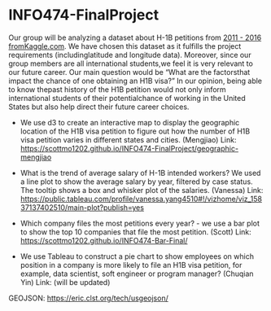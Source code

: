 # INFO474-FinalProject

Our group will be analyzing a dataset about ​H-1B petitions from [2011 - 2016​ fromKaggle.com](https://www.kaggle.com/nsharan/h-1b-visa). We have chosen this dataset as it fulfills the project requirements (includinglatitude and longitude data). Moreover, since our group members are all international students,we feel it is very relevant to our future career. Our main question would be “What are the factorsthat impact the chance of one obtaining an H1B visa?” In our opinion, being able to know thepast history of the H1B petition would not only inform international students of their potentialchance of working in the United States but also help direct their future career choices.

* We use d3 to create an interactive map to display the geographic location of the H1B visa petition to figure out how the number of H1B visa petition varies in different states and cities. (Mengjiao)
Link: https://scottmo1202.github.io/INFO474-FinalProject/geographic-mengjiao

* What is the trend of average salary of H-1B intended workers? We used a line plot to show the average salary by year, filtered by case status. The tooltip shows a box and whisker plot of the salaries. (Vanessa)
Link: https://public.tableau.com/profile/vanessa.yang4510#!/vizhome/viz_15837137402510/main-plot?publish=yes

* Which company files the most petitions every year? - we use a bar plot to show the top 10 companies that file the most petition. (Scott)
Link: https://scottmo1202.github.io/INFO474-Bar-Final/

* We use Tableau to construct a pie chart to show employees on which position in a company is more likely to file an H1B visa petition, for example, data scientist, soft engineer or program manager? (Chuqian Yin)
Link: (will be updated)


GEOJSON: https://eric.clst.org/tech/usgeojson/